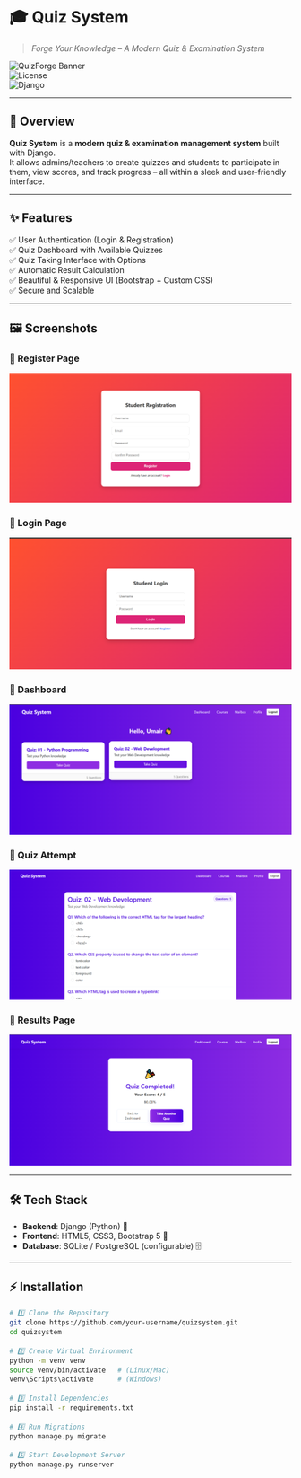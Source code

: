# 🎓 Quiz System  
> *Forge Your Knowledge – A Modern Quiz & Examination System*  

![QuizForge Banner](https://img.shields.io/badge/QuizForge-v1.0-blue?style=for-the-badge)  
![License](https://img.shields.io/badge/License-MIT-green?style=for-the-badge)  
![Django](https://img.shields.io/badge/Powered%20By-Django-darkgreen?style=for-the-badge&logo=django)  

---

## 🚀 Overview  
**Quiz System** is a **modern quiz & examination management system** built with Django.  
It allows admins/teachers to create quizzes and students to participate in them, view scores, and track progress – all within a sleek and user-friendly interface.  

---

## ✨ Features  
✅ User Authentication (Login & Registration)  
✅ Quiz Dashboard with Available Quizzes  
✅ Quiz Taking Interface with Options  
✅ Automatic Result Calculation  
✅ Beautiful & Responsive UI (Bootstrap + Custom CSS)  
✅ Secure and Scalable  

---

## 🖼️ Screenshots  

### 🔹 Register Page  
![Login Screenshot](https://github.com/imumairakram/Quiz-Management-System-Django-SQL-HTML-CSS-JS/blob/main/Project%20Screenshots/Register%20Screenshots.png) 

### 🔹 Login Page  
![Login Screenshot](https://github.com/imumairakram/Quiz-Management-System-Django-SQL-HTML-CSS-JS/blob/main/Project%20Screenshots/Login%20Screenshots.png) 

### 🔹 Dashboard  
![Dashboard Screenshot](https://github.com/imumairakram/Quiz-Management-System-Django-SQL-HTML-CSS-JS/blob/main/Project%20Screenshots/Dashboard%20Screenshots.png)  

### 🔹 Quiz Attempt  
![Quiz Screenshot](https://github.com/imumairakram/Quiz-Management-System-Django-SQL-HTML-CSS-JS/blob/main/Project%20Screenshots/Quiz%20Screenshots.png)  

### 🔹 Results Page  
![Result Screenshot](https://github.com/imumairakram/Quiz-Management-System-Django-SQL-HTML-CSS-JS/blob/main/Project%20Screenshots/Result%20Screenshots.png)  

---

## 🛠️ Tech Stack  
- **Backend**: Django (Python) 🐍  
- **Frontend**: HTML5, CSS3, Bootstrap 5 🎨  
- **Database**: SQLite / PostgreSQL (configurable) 🗄️  

---

## ⚡ Installation  

```bash
# 1️⃣ Clone the Repository
git clone https://github.com/your-username/quizsystem.git
cd quizsystem

# 2️⃣ Create Virtual Environment
python -m venv venv
source venv/bin/activate   # (Linux/Mac)
venv\Scripts\activate      # (Windows)

# 3️⃣ Install Dependencies
pip install -r requirements.txt

# 4️⃣ Run Migrations
python manage.py migrate

# 5️⃣ Start Development Server
python manage.py runserver

